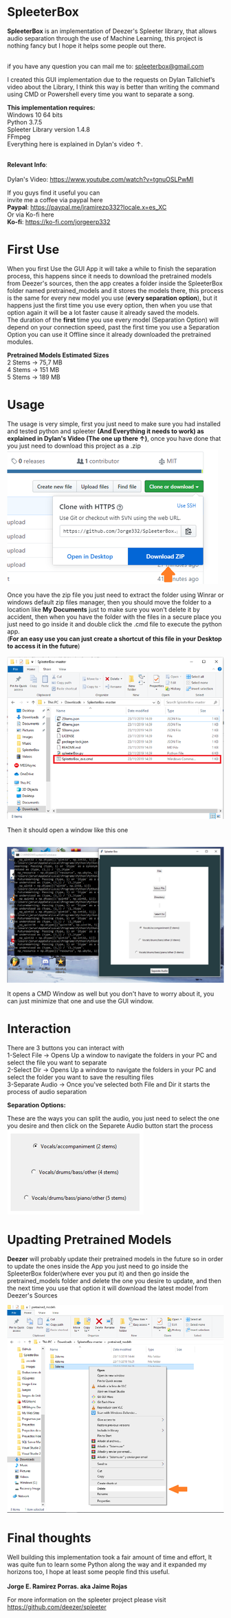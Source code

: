 # SpleeterBox
<b>SpleeterBox</b> is an implementation of Deezer's Spleeter library, that allows audio separation through the use of Machine Learning, this project is nothing fancy but I hope it helps some people out there. 
<br>
<br>

if you have any question you can mail me to: spleeterbox@gmail.com

I created this GUI implementation due to the requests on Dylan Tallchief’s video about the Library, I think this way is better than writing the command using CMD or Powershell every time you want to separate a song. <br>

<b>This implementation requires:</b> <br>
Windows 10 64 bits <br>
Python 3.7.5 <br>
Spleeter Library version 1.4.8 <br>
FFmpeg <br>
Everything here is explained in Dylan's video &#8593;.
<br>
<br>

<b>Relevant Info</b>: 
<br>
<br>
Dylan's Video: https://www.youtube.com/watch?v=tgnuOSLPwMI

If you guys find it useful you can <br>
invite me a coffee via paypal here <br>
<b>Paypal</b>: https://paypal.me/jramirezp332?locale.x=es_XC  </br>
Or via Ko-fi here </br>
<b>Ko-fi</b>: https://ko-fi.com/jorgeerp332
# First Use
When you first Use the GUI App it will take a while to finish the separation process, this happens since it needs to download the pretrained models from Deezer's sources, then the app creates a folder inside the SpleeterBox folder named pretrained_models and it stores the models there, this process is the same for every new model you use (<b>every separation option</b>), but it happens just the first time you use every option, then when you use that option again it will be a lot faster cause it already saved the models.
<br>
The duration of the <b>first</b> time you use every model (Separation Option) will depend on your connection speed, past the first time you use a Separation Option you can use it Offline since it already downloaded the pretrained modules.

<b>Pretrained Models Estimated Sizes</b> <br>
 2 Stems -> 75,7 MB <br>
 4 Stems -> 151 MB <br>
 5 Stems -> 189 MB <br>

# Usage
The usage is very simple, first you just need to make sure you had installed and tested python and spleeter <b>(And Everything it needs to work) as explained in Dylan's Video (The one up there &#8593;)</b>, once you have done that you just need to download this project as a .zip
<br>
<img src="Images/Download.png" width="">

Once you have the zip file you just need to extract the folder using Winrar or windows default zip files manager, then you should move the folder to a location like <b>My Documents</b> just to make sure you won't delete it by accident, then when you have the folder with the files in a secure place you just need to go inside it and double click the .cmd file to execute the python app.<br>
(<b>For an easy use you can just create a shortcut of this file in your Desktop to access it in the future</b>)
<br>
<br>
<img src="Images/cmdexe.png" width="">

 Then it should open a window like this one

<br>
<img src="Images/OpenCMD.png" width="">

It opens a CMD Window as well but you don't have to worry about it, you can just minimize that one and use the GUI window. 

# Interaction

There are 3 buttons you can interact with 
<br>
1-Select File -> Opens Up a window to navigate the folders in your PC and select the file you want to separate
<br>
2-Select Dir -> Opens Up a window to navigate the folders in your PC and select the folder you want to save the resulting files
<br>
3-Separate Audio -> Once you've selected both File and Dir it starts the process of audio separation

<b>Separation Options:</b>

These are the ways you can split the audio, you just need to select the one you desire and then click on the Separete Audio button start the process
<br>
<img src="Images/options.png" width="">

# Upadting Pretrained Models
<b>Deezer</b> will probably update their pretrained models in the future so in order to update the ones inside the App you just need to go inside the SpleeterBox folder(where ever you put it) and then go inside the pretrained_models folder and delete the one you desire to update, and then the next time you use that option it will download the latest model from Deezer's Sources
 
<img src="Images/UpdateModels.png" width="">

# Final thoughts
Well building this implementation took a fair amount of time and effort, It was quite fun to learn some Python along the way and it expanded my horizons too, I hope at least some people find this useful. <br> <br> 
<b>Jorge E. Ramirez Porras. aka Jaime Rojas</b>
  
For more information on the spleeter project please visit https://github.com/deezer/spleeter
